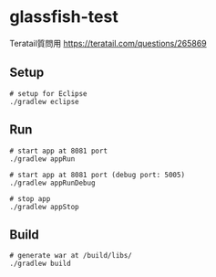 # glassfish-test

Teratail質問用 https://teratail.com/questions/265869

## Setup
```terminal
# setup for Eclipse
./gradlew eclipse
```

## Run
```
# start app at 8081 port
./gradlew appRun

# start app at 8081 port (debug port: 5005)
./gradlew appRunDebug

# stop app
./gradlew appStop
```

## Build
```terminal
# generate war at /build/libs/
./gradlew build
```
